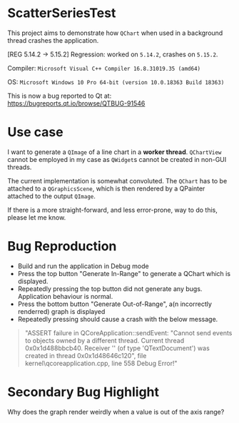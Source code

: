 # ScatterSeriesTest

This project aims to demonstrate how `QChart` when used in a background thread crashes the application.

[REG 5.14.2 -> 5.15.2] Regression: worked on `5.14.2`, crashes on `5.15.2`.

Compiler: `Microsoft Visual C++ Compiler 16.8.31019.35 (amd64)`

OS: `Microsoft Windows 10 Pro 64-bit (version 10.0.18363 Build 18363)`

This is now a bug reported to Qt at: https://bugreports.qt.io/browse/QTBUG-91546

# Use case

I want to generate a `QImage` of a line chart in a **worker thread**.
`QChartView` cannot be employed in my case as `QWidget`s cannot be created in non-GUI threads.

The current implementation is somewhat convoluted. The `QChart` has to be attached to a `QGraphicsScene`,
which is then rendered by a QPainter attached to the output `QImage`.

If there is a more straight-forward, and less error-prone, way to do this, please let me know.

# Bug Reproduction

- Build and run the application in Debug mode
- Press the top button "Generate In-Range" to generate a QChart which is displayed.
- Repeatedly pressing the top button did not generate any bugs. Application behaviour is normal.
- Press the bottom button "Generate Out-of-Range", a(n incorrectly renderred) graph is displayed
- Repeatedly pressing should cause a crash with the below message.

> "ASSERT failure in QCoreApplication::sendEvent: "Cannot send events to objects owned by a different thread. Current thread 0x0x1d488bbcb40. Receiver '' (of type 'QTextDocument') was created in thread 0x0x1d48646c120", file kernel\qcoreapplication.cpp, line 558
> Debug Error!"

# Secondary Bug Highlight

Why does the graph render weirdly when a value is out of the axis range?
